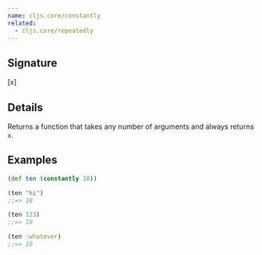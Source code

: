 ```yaml
---
name: cljs.core/constantly
related:
  - cljs.core/repeatedly
---
```


## Signature
[x]


## Details
Returns a function that takes any number of arguments and always returns `x`.


## Examples

```clj
(def ten (constantly 10))

(ten "hi")
;;=> 10

(ten 123)
;;=> 10

(ten :whatever)
;;=> 10
```
